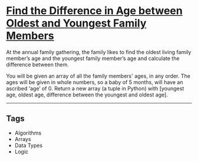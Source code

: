 # [Find the Difference in Age between Oldest and Youngest Family Members](https://www.codewars.com/kata/5720a1cb65a504fdff0003e2)

At the annual family gathering, the family likes to find the oldest living family member’s age and the youngest family member’s age and calculate the difference between them.

You will be given an array of all the family members' ages, in any order. The ages will be given in whole numbers, so a baby of 5 months, will have an ascribed ‘age’ of 0. Return a new array (a tuple in Python) with [youngest age, oldest age, difference between the youngest and oldest age].

---

## Tags

- Algorithms
- Arrays
- Data Types
- Logic
